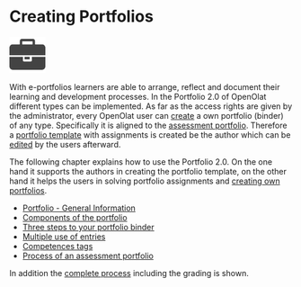# Creating Portfolios

![portfolio_icon.png](assets/portfolio_434343_64.png) 

With
e-portfolios learners are able to arrange, reflect and document their learning
and development processes. In the Portfolio 2.0 of OpenOlat different types
can be implemented. As far as the access rights are given by the
administrator, every OpenOlat user can
[create](Three_steps_to_your_portfolio_binder.md) a own portfolio (binder)
of any type. Specifically it is aligned to the [assessment
portfolio](Process_of_an_assessment_portfolio.md). Therefore a [portfolio template](Portfolio_template_Creation.md) with assignments is
created be the author which can be
[edited](Portfolio_template_Administration_and_editing.md) by the
users afterward.

The following chapter explains how to use the Portfolio 2.0. On the one hand
it supports the authors in creating the portfolio template, on the other hand
it helps the users in solving portfolio assignments and [creating own
portfolios](Three_steps_to_your_portfolio_binder.md).

  * [Portfolio - General Information](Portfolio_-_General_Information.md)
  * [Components of the portfolio](Components_of_the_portfolio.md)
  * [Three steps to your portfolio binder](Three_steps_to_your_portfolio_binder.md)
  * [Multiple use of entries](Multiple_use_of_entries.md)
  * [Competences tags](Competences_tags.md)
  * [Process of an assessment portfolio](Process_of_an_assessment_portfolio.md)

In addition the [complete process](Process_of_an_assessment_portfolio.md)
including the grading is shown.

  

